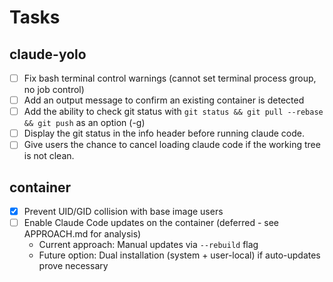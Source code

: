 # Tasks

## claude-yolo

- [ ] Fix bash terminal control warnings (cannot set terminal process group, no job control)
- [ ] Add an output message to confirm an existing container is detected
- [ ] Add the ability to check git status with `git status && git pull --rebase && git push` as an option (-g)
- [ ] Display the git status in the info header before running claude code.
- [ ] Give users the chance to cancel loading claude code if the working tree is not clean.

## container

- [x] Prevent UID/GID collision with base image users
- [ ] Enable Claude Code updates on the container (deferred - see APPROACH.md for analysis)
  - Current approach: Manual updates via `--rebuild` flag
  - Future option: Dual installation (system + user-local) if auto-updates prove necessary
